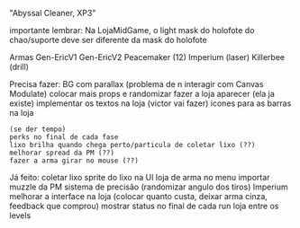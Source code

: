 "Abyssal Cleaner, XP3"

importante lembrar:
	Na LojaMidGame, o light mask do holofote do chao/suporte deve ser diferente da mask do holofote

Armas
	Gen-EricV1
	Gen-EricV2
	Peacemaker    (12)
	Imperium      (laser)
	Killerbee     (drill)

Precisa fazer:
	BG com parallax (problema de n interagir com Canvas Modulate)
	colocar mais props e randomizar
	fazer a loja aparecer (ela ja existe)
	implementar os textos na loja (victor vai fazer)
	icones para as barras na loja
	
	(se der tempo)
	perks no final de cada fase
	lixo brilha quando chega perto/particula de coletar lixo (??)
	melhorar spread da PM (??)
	fazer a arma girar no mouse (??)
	

Já feito:
	coletar lixo
	sprite do lixo na UI
	loja de arma no menu
	importar muzzle da PM
	sistema de precisão (randomizar angulo dos tiros)
	Imperium
	melhorar a interface na loja (colocar quanto custa, deixar arma cinza, feedback que comprou)
	mostrar status no final de cada run
	loja entre os levels
	
	
